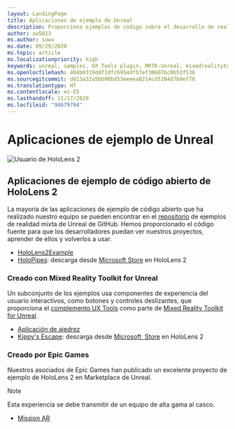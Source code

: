 ```yaml
---
layout: LandingPage
title: Aplicaciones de ejemplo de Unreal
description: Proporciona ejemplos de código sobre el desarrollo de realidad mixta.
author: sw5813
ms.author: suwu
ms.date: 09/29/2020
ms.topic: article
ms.localizationpriority: high
keywords: unreal, samples, UX Tools plugin, MRTK-Unreal, mixedrealitytoolkit, mixedrealitytoolkit-unreal, unreal engine, open source, mixed reality headset, windows mixed reality headset, virtual reality headset
ms.openlocfilehash: 404b0319ddf1dfc6954df5fef30607bc0b53f536
ms.sourcegitcommit: dd13a32a5bb90bd53eeeea8214cd5384d7b9ef76
ms.translationtype: HT
ms.contentlocale: es-ES
ms.lasthandoff: 11/17/2020
ms.locfileid: "94679794"
---
```

# <a name="unreal-sample-apps"></a>Aplicaciones de ejemplo de Unreal

![Usuario de HoloLens 2](images/unreal-developer.jpg)

## <a name="hololens-2-open-source-sample-apps"></a>Aplicaciones de ejemplo de código abierto de HoloLens 2

La mayoría de las aplicaciones de ejemplo de código abierto que ha realizado nuestro equipo se pueden encontrar en el [repositorio](https://github.com/microsoft/MixedReality-Unreal-Samples) de ejemplos de realidad mixta de Unreal de GitHub. Hemos proporcionado el código fuente para que los desarrolladores puedan ver nuestros proyectos, aprender de ellos y volverlos a usar.

* [HoloLens2Example](https://github.com/microsoft/MixedReality-Unreal-Samples/tree/master/HoloLens2Example) 
* [HoloPipes](https://github.com/microsoft/MixedReality-Unreal-HoloPipes): descarga desde [Microsoft Store](https://www.microsoft.com/en-us/p/holopipes/9mszb3nnrxn9) en HoloLens 2

### <a name="made-with-the-mixed-reality-toolkit-for-unreal"></a>Creado con Mixed Reality Toolkit for Unreal

Un subconjunto de los ejemplos usa componentes de experiencia del usuario interactivos, como botones y controles deslizantes, que proporciona el [complemento UX Tools](https://aka.ms/uxt-unreal) como parte de [Mixed Reality Toolkit for Unreal](https://aka.ms/mrtk-unreal).

* [Aplicación de ajedrez](https://github.com/microsoft/MixedReality-Unreal-Samples/tree/master/ChessApp)
* [Kippy's Escape](unreal-kippys-escape.md): descarga desde [Microsoft  Store](https://www.microsoft.com/en-us/p/kippys-escape/9nbd7gl86vkd) en HoloLens 2

### <a name="made-by-epic-games"></a>Creado por Epic Games

Nuestros asociados de Epic Games han publicado un excelente proyecto de ejemplo de HoloLens 2 en Marketplace de Unreal. 

> [!NOTE] 
> Esta experiencia se debe transmitir de un equipo de alta gama al casco.

* [Mission AR](https://docs.unrealengine.com/en-US/Resources/Showcases/MissionAR/index.html)
